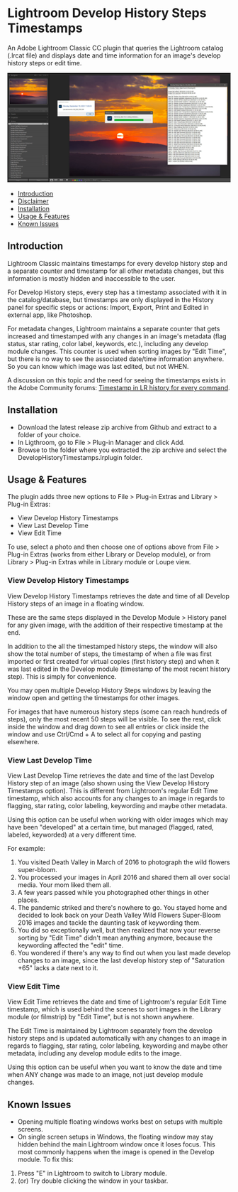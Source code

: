 # Lightroom Develop History Steps Timestamps

An Adobe Lightroom Classic CC plugin that queries the Lightroom catalog (.lrcat file) and displays date and time information for an image's develop history steps or edit time.

![Plugin screenshot](img/lr_history_Steps.jpg)


- [Introduction](#introduction)
- [Disclaimer](#warning-and-a-little-disclaimer)
- [Installation](#installation)
- [Usage & Features](#usage--features)
- [Known Issues](#known-issues)

## Introduction

Lightroom Classic maintains timestamps for every develop history step and a separate counter and timestamp for all other metadata changes, but this information is mostly hidden and inaccessible to the user.

For Develop History steps, every step has a timestamp associated with it in the catalog/database, but timestamps are only displayed in the History panel for specific steps or actions: Import, Export, Print and Edited in external app, like Photoshop.

For metadata changes, Lightroom maintains a separate counter that gets increased and timestamped with any changes in an image's metadata (flag status, star rating, color label, keywords, etc.), including any develop module changes. This counter is used when sorting images by "Edit Time", but there is no way to see the associated date/time information anywhere. So you can know which image was last edited, but not WHEN.

A discussion on this topic and the need for seeing the timestamps exists in the Adobe Community forums: [Timestamp in LR history for every command](https://community.adobe.com/t5/lightroom-ecosystem-cloud-based-discussions/timestamp-in-lr-history-for-every-command/td-p/11500328).


## Installation

- Download the latest release zip archive from Github and extract to a folder of your choice.
- In Ligthroom, go to File > Plug-in Manager and click Add.
- Browse to the folder where you extracted the zip archive and select the DevelopHistoryTimestamps.lrplugin folder.

## Usage & Features

The plugin adds three new options to File > Plug-in Extras and Library > Plug-in Extras:

- View Develop History Timestamps
- View Last Develop Time
- View Edit Time

To use, select a photo and then choose one of options above from File > Plug-in Extras (works from either Library or Develop module), or from Library > Plug-in Extras while in Library module or Loupe view.

### View Develop History Timestamps
View Develop History Timestamps retrieves the date and time of all Develop History steps of an image in a floating window.

These are the same steps displayed in the Develop Module > History panel for any given image, with the addition of their respective timestamp at the end.

In addition to the all the timestamped history steps, the window will also show the total number of steps, the timestamp of when a file was first imported or first created for virtual copies (first history step) and when it was last edited in the Develop module (timestamp of the most recent history step). This is simply for convenience.

You may open multiple Develop History Steps windows by leaving the window open and getting the timestamps for other images.

For images that have numerous history steps (some can reach hundreds of steps), only the most recent 50 steps will be visible. To see the rest, click inside the window and drag down to see all entries or click inside the window and use Ctrl/Cmd + A to select all for copying and pasting elsewhere.

### View Last Develop Time
View Last Develop Time retrieves the date and time of the last Develop History step of an image (also shown using the View Develop History Timestamps option). This is different from Lightroom's regular Edit Time timestamp, which also accounts for any changes to an image in regards to flagging, star rating, color labeling, keywording and maybe other metadata. 

Using this option can be useful when working with older images which may have been "developed" at a certain time, but managed (flagged, rated, labeled, keyworded) at a very different time. 

For example:

1. You visited Death Valley in March of 2016 to photograph the wild flowers super-bloom.
2. You processed your images in April 2016 and shared them all over social media. Your mom liked them all.
3. A few years passed while you photographed other things in other places.
4. The pandemic striked and there's nowhere to go. You stayed home and decided to look back on your Death Valley Wild Flowers Super-Bloom 2016 images and tackle the daunting task of keywording them. 
5. You did so exceptionally well, but then realized that now your reverse sorting by "Edit Time" didn't mean anything anymore, because the keywording affected the "edit" time.
6. You wondered if there's any way to find out when you last made develop changes to an image, since the last develop history step of "Saturation +65" lacks a date next to it. 

### View Edit Time
View Edit Time retrieves the date and time of Lightroom's regular Edit Time timestamp, which is used behind the scenes to sort images in the Library module (or filmstrip) by "Edit Time", but is not shown anywhere.

The Edit Time is maintained by Lightroom separately from the develop history steps and is updated automatically with any changes to an image in regards to flagging, star rating, color labeling, keywording and maybe other metadata, including any develop module edits to the image. 

Using this option can be useful when you want to know the date and time when ANY change was made to an image, not just develop module changes.


## Known Issues

- Opening multiple floating windows works best on setups with multiple screens.
- On single screen setups in Windows, the floating window may stay hidden behind the main Lightroom window once it loses focus. This most commonly happens when the image is opened in the Develop module. To fix this:

1. Press "E" in Lightroom to switch to Library module.
2. (or) Try double clicking the window in your taskbar.
